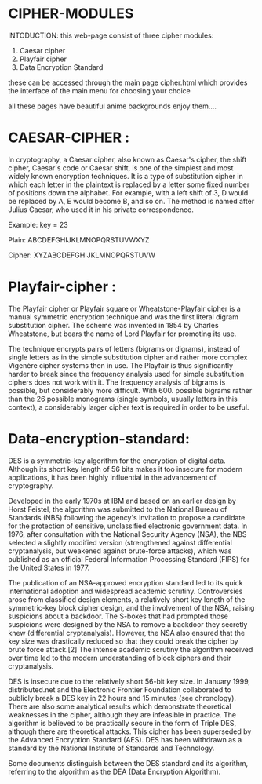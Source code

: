 # CIPHER-MODULES
INTODUCTION:
this web-page consist of three cipher modules:
1) Caesar cipher
2) Playfair cipher
3) Data Encryption Standard

these can be accessed through the main page cipher.html which provides the interface of the main menu for choosing your choice

all these pages have beautiful anime backgrounds enjoy them....

# CAESAR-CIPHER : 

In cryptography, a Caesar cipher, also known as Caesar's cipher, the shift cipher, Caesar's code or Caesar shift, is one of the simplest and most widely known encryption techniques. It is a type of substitution cipher in which each letter in the plaintext is replaced by a letter some fixed number of positions down the alphabet. For example, with a left shift of 3, D would be replaced by A, E would become B, and so on. The method is named after Julius Caesar, who used it in his private correspondence.

Example: key = 23

Plain:    ABCDEFGHIJKLMNOPQRSTUVWXYZ

Cipher:   XYZABCDEFGHIJKLMNOPQRSTUVW

# Playfair-cipher :
The Playfair cipher or Playfair square or Wheatstone-Playfair cipher is a manual symmetric encryption technique and was the first literal digram substitution cipher. The scheme was invented in 1854 by Charles Wheatstone, but bears the name of Lord Playfair for promoting its use.

The technique encrypts pairs of letters (bigrams or digrams), instead of single letters as in the simple substitution cipher and rather more complex Vigenère cipher systems then in use. The Playfair is thus significantly harder to break since the frequency analysis used for simple substitution ciphers does not work with it. The frequency analysis of bigrams is possible, but considerably more difficult. With 600. possible bigrams rather than the 26 possible monograms (single symbols, usually letters in this context), a considerably larger cipher text is required in order to be useful.

# Data-encryption-standard:

DES is a symmetric-key algorithm for the encryption of digital data. Although its short key length of 56 bits makes it too insecure for modern applications, it has been highly influential in the advancement of cryptography.

Developed in the early 1970s at IBM and based on an earlier design by Horst Feistel, the algorithm was submitted to the National Bureau of Standards (NBS) following the agency's invitation to propose a candidate for the protection of sensitive, unclassified electronic government data. In 1976, after consultation with the National Security Agency (NSA), the NBS selected a slightly modified version (strengthened against differential cryptanalysis, but weakened against brute-force attacks), which was published as an official Federal Information Processing Standard (FIPS) for the United States in 1977.

The publication of an NSA-approved encryption standard led to its quick international adoption and widespread academic scrutiny. Controversies arose from classified design elements, a relatively short key length of the symmetric-key block cipher design, and the involvement of the NSA, raising suspicions about a backdoor. The S-boxes that had prompted those suspicions were designed by the NSA to remove a backdoor they secretly knew (differential cryptanalysis). However, the NSA also ensured that the key size was drastically reduced so that they could break the cipher by brute force attack.[2] The intense academic scrutiny the algorithm received over time led to the modern understanding of block ciphers and their cryptanalysis.

DES is insecure due to the relatively short 56-bit key size. In January 1999, distributed.net and the Electronic Frontier Foundation collaborated to publicly break a DES key in 22 hours and 15 minutes (see chronology). There are also some analytical results which demonstrate theoretical weaknesses in the cipher, although they are infeasible in practice. The algorithm is believed to be practically secure in the form of Triple DES, although there are theoretical attacks. This cipher has been superseded by the Advanced Encryption Standard (AES). DES has been withdrawn as a standard by the National Institute of Standards and Technology.

Some documents distinguish between the DES standard and its algorithm, referring to the algorithm as the DEA (Data Encryption Algorithm).
